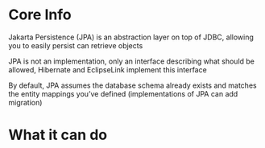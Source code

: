 # Core Info

Jakarta Persistence (JPA) is an abstraction layer on top of JDBC, allowing you to easily persist can retrieve objects 

JPA is not an implementation, only an interface describing what should be allowed, Hibernate and EclipseLink implement this interface

By default, JPA assumes the database schema already exists and matches the entity mappings you’ve defined (implementations of JPA can add migration) 

# What it can do
